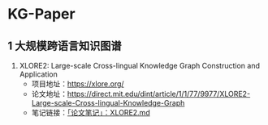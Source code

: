 # KG-Paper

## 1 大规模跨语言知识图谱

1. XLORE2: Large-scale Cross-lingual Knowledge Graph Construction and Application 
   * 项目地址：<https://xlore.org/>
   * 论文地址：<https://direct.mit.edu/dint/article/1/1/77/9977/XLORE2-Large-scale-Cross-lingual-Knowledge-Graph>
   * 笔记链接：[「论文笔记」：XLORE2.md](./kg-sys/「论文笔记」：XLORE2.md)

